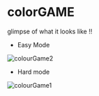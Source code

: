 # colorGAME

glimpse of what it looks like !! 

- Easy Mode

![colourGame2](https://user-images.githubusercontent.com/47473787/89736148-efaf4200-da84-11ea-835b-37c83d4bb495.jpg)

- Hard mode

![colourGame1](https://user-images.githubusercontent.com/47473787/89736146-ede57e80-da84-11ea-97f0-1cbb9ca70813.jpg)
